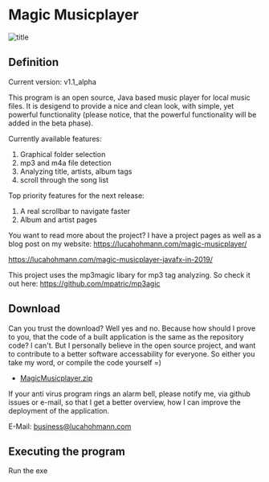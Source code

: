 # Magic Musicplayer

![title](https://lucahohmann.com/wp-content/uploads/2019/03/Magic-Musicplayer-Logo.png)

## Definition

Current version: v1.1_alpha

This program is an open source, Java based music player for local music files. It is desigend to provide a nice and clean look, with simple, yet powerful functionality (please notice, that the powerful functionality will be added in the beta phase). 

Currently available features:
1) Graphical folder selection
2) mp3 and m4a file detection
3) Analyzing title, artists, album tags
4) scroll through the song list

Top priority features for the next release:
1) A real scrollbar to navigate faster
2) Album and artist pages

You want to read more about the project? I have a project pages as well as a blog post on my website:
https://lucahohmann.com/magic-musicplayer/

https://lucahohmann.com/magic-musicplayer-javafx-in-2019/



This project uses the mp3magic libary for mp3 tag analyzing. So check it out here: https://github.com/mpatric/mp3agic

## Download
Can you trust the download? Well yes and no. Because how should I prove to you, that the code of a built application is the same as the repository code? I can't. But I personally believe in the open source project, and want to contribute to a better software accessability for everyone. So either you take my word, or compile the code yourself =)

* [MagicMusicplayer.zip](https://mega.nz/#!nqQBCIgT!b4UEXDAPfB_nf_biPYWoXhchIWxjxcOj9uCvohXpd3c)

If your anti virus program rings an alarm bell, please notify me, via github issues or e-mail, so that I get a better overview, how I can improve the deployment of the application.

E-Mail: business@lucahohmann.com

## Executing the program

Run the exe


